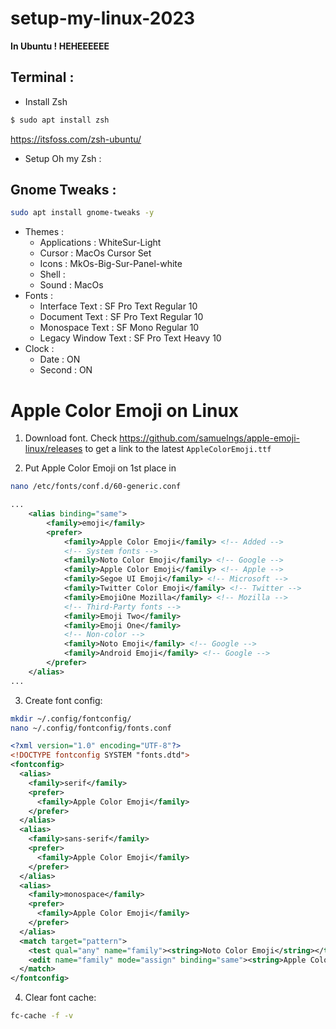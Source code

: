 # setup-my-linux-2023

**In Ubuntu ! HEHEEEEEE**
## Terminal :
- Install Zsh
```sh
$ sudo apt install zsh
```
https://itsfoss.com/zsh-ubuntu/

- Setup Oh my Zsh :
## Gnome Tweaks :
```sh
sudo apt install gnome-tweaks -y
```
- Themes :
  - Applications : WhiteSur-Light
  - Cursor : MacOs Cursor Set
  - Icons : MkOs-Big-Sur-Panel-white
  - Shell :
  - Sound : MacOs
- Fonts : 
  - Interface Text : SF Pro Text Regular 10 
  - Document Text : SF Pro Text Regular 10
  - Monospace Text : SF Mono Regular 10
  - Legacy Window Text : SF Pro Text Heavy 10
- Clock :
  - Date : ON
  - Second : ON

# Apple Color Emoji on Linux
1. Download font.
Check https://github.com/samuelngs/apple-emoji-linux/releases to get a link to the latest `AppleColorEmoji.ttf`

2. Put Apple Color Emoji on 1st place in 
```sh 
nano /etc/fonts/conf.d/60-generic.conf
```
```xml
...
	<alias binding="same">
		<family>emoji</family>
		<prefer>
			<family>Apple Color Emoji</family> <!-- Added -->
			<!-- System fonts -->
			<family>Noto Color Emoji</family> <!-- Google -->
			<family>Apple Color Emoji</family> <!-- Apple -->
			<family>Segoe UI Emoji</family> <!-- Microsoft -->
			<family>Twitter Color Emoji</family> <!-- Twitter -->
			<family>EmojiOne Mozilla</family> <!-- Mozilla -->
			<!-- Third-Party fonts -->
			<family>Emoji Two</family>
			<family>Emoji One</family>
			<!-- Non-color -->
			<family>Noto Emoji</family> <!-- Google -->
			<family>Android Emoji</family> <!-- Google -->
		</prefer>
	</alias>
...
```
3. Create font config:	
```bash	
mkdir ~/.config/fontconfig/	
nano ~/.config/fontconfig/fonts.conf
```
```xml
<?xml version="1.0" encoding="UTF-8"?>	
<!DOCTYPE fontconfig SYSTEM "fonts.dtd">	
<fontconfig>	
  <alias>	
    <family>serif</family>	
    <prefer>	
      <family>Apple Color Emoji</family>	
    </prefer>	
  </alias>	
  <alias>	
    <family>sans-serif</family>	
    <prefer>	
      <family>Apple Color Emoji</family>	
    </prefer>	
  </alias>	
  <alias>	
    <family>monospace</family>	
    <prefer>	
      <family>Apple Color Emoji</family>	
    </prefer>	
  </alias>	
  <match target="pattern">	
    <test qual="any" name="family"><string>Noto Color Emoji</string></test>	
    <edit name="family" mode="assign" binding="same"><string>Apple Color Emoji</string></edit>	
  </match>	
</fontconfig>
```
4. Clear font cache:
```sh
fc-cache -f -v
```
